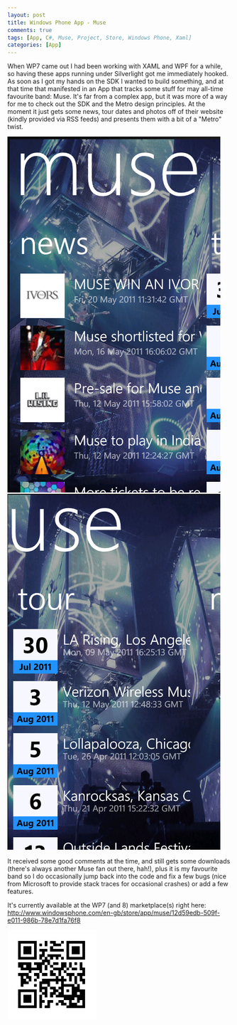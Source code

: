 ```yaml
---
layout: post
title: Windows Phone App - Muse
comments: true
tags: [App, C#, Muse, Project, Store, Windows Phone, Xaml]
categories: [App]
---
```

When WP7 came out I had been working with XAML and WPF for a while, so having these apps running under Silverlight got me immediately hooked. As soon as I got my hands on the SDK I wanted to build something, and at that time that manifested in an App that tracks some stuff for may all-time favourite band: Muse. It's far from a complex app, but it was more of a way for me to check out the SDK and the Metro design principles. At the moment it just gets some news, tour dates and photos off of their website (kindly provided via RSS feeds) and presents them with a bit of a "Metro" twist.
<!--more-->

<img src="/assets/screen1.png" alt="screen1" width="480" height="800" />
<img src="/assets/screen2.png" alt="screen2" width="480" height="800" />

It received some good comments at the time, and still gets some downloads (there's always another Muse fan out there, hah!), plus it is my favourite band so I do occasionally jump back into the code and fix a few bugs (nice from Microsoft to provide stack traces for occasional crashes) or add a few features.

It's currently available at the WP7 (and 8) marketplace(s) right here: <a href="http://www.windowsphone.com/en-gb/store/app/muse/12d59edb-509f-e011-986b-78e7d1fa76f8">http://www.windowsphone.com/en-gb/store/app/muse/12d59edb-509f-e011-986b-78e7d1fa76f8</a>

<img src="/assets/qrcode.10312130.png" alt="qrcode.10312130" width="200" height="200" />
